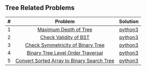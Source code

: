 
## Tree Related Problems
| # | Problem | Solution |
| :----: | :-----------------------------: | :----: |
| 1 | [Maximum Depth of Tree](https://leetcode.com/problems/maximum-depth-of-binary-tree/)| [python3](https://github.com/sushant097/Data-Structure-Algorithms-Collections-Python/blob/master/coding_solutions/DataStructure_related/Tree/MaxDepthTree.py) |
| 2 | [Check Validity of BST](https://leetcode.com/problems/validate-binary-search-tree/)| [python3](https://github.com/sushant097/Data-Structure-Algorithms-Collections-Python/blob/master/coding_solutions/DataStructure_related/Tree/CheckValidityBST.py) |
| 3 | [Check Symmetricity of Binary Tree](https://leetcode.com/problems/symmetric-tree/)| [python3](https://github.com/sushant097/Data-Structure-Algorithms-Collections-Python/blob/master/coding_solutions/DataStructure_related/Tree/CheckSymmetryTree.py) |
| 4 | [Binary Tree Level Order Traversal](https://leetcode.com/problems/binary-tree-level-order-traversal/)| [python3](https://github.com/sushant097/Data-Structure-Algorithms-Collections-Python/blob/master/coding_solutions/DataStructure_related/Tree/BinaryTreeLevelOrderTraversal.py) |
| 5 | [  Convert Sorted Array to Binary Search Tree](https://leetcode.com/problems/convert-sorted-array-to-binary-search-tree/)| [python3](https://github.com/sushant097/Data-Structure-Algorithms-Collections-Python/blob/master/coding_solutions/DataStructure_related/Tree/sortedArrayToBST.py) |



